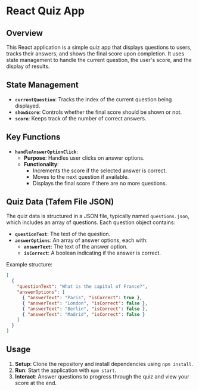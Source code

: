 
# React Quiz App

## Overview
This React application is a simple quiz app that displays questions to users, tracks their answers, and shows the final score upon completion. It uses state management to handle the current question, the user's score, and the display of results.

## State Management

- **`currentQuestion`**: Tracks the index of the current question being displayed.
- **`showScore`**: Controls whether the final score should be shown or not.
- **`score`**: Keeps track of the number of correct answers.

## Key Functions

- **`handleAnswerOptionClick`**:
  - **Purpose**: Handles user clicks on answer options.
  - **Functionality**:
    - Increments the score if the selected answer is correct.
    - Moves to the next question if available.
    - Displays the final score if there are no more questions.

## Quiz Data (Tafem File JSON)

The quiz data is structured in a JSON file, typically named `questions.json`, which includes an array of questions. Each question object contains:
- **`questionText`**: The text of the question.
- **`answerOptions`**: An array of answer options, each with:
  - **`answerText`**: The text of the answer option.
  - **`isCorrect`**: A boolean indicating if the answer is correct.

Example structure:
```json
[
  {
    "questionText": "What is the capital of France?",
    "answerOptions": [
      { "answerText": "Paris", "isCorrect": true },
      { "answerText": "London", "isCorrect": false },
      { "answerText": "Berlin", "isCorrect": false },
      { "answerText": "Madrid", "isCorrect": false }
    ]
  }
]
```

## Usage

1. **Setup**: Clone the repository and install dependencies using `npm install`.
2. **Run**: Start the application with `npm start`.
3. **Interact**: Answer questions to progress through the quiz and view your score at the end.
